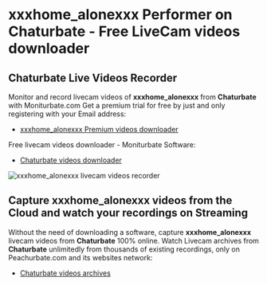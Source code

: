# xxxhome_alonexxx Performer on Chaturbate - Free LiveCam videos downloader

## Chaturbate Live Videos Recorder

Monitor and record livecam videos of **xxxhome_alonexxx** from **Chaturbate** with Moniturbate.com
Get a premium trial for free by just and only registering with your Email address:
* [xxxhome_alonexxx Premium videos downloader](https://moniturbate.com/request-demo-licence-key.html)

Free livecam videos downloader - Moniturbate Software:
* [Chaturbate videos downloader](https://moniturbate.com/moniturbate-download-software.html)

![xxxhome_alonexxx livecam videos recorder](https://peachurnet.com/templates/moniturbate-software.png)


## Capture xxxhome_alonexxx videos from the Cloud and watch your recordings on Streaming

Without the need of downloading a software, capture **xxxhome_alonexxx** livecam videos from **Chaturbate** 100% online.
Watch Livecam archives from **Chaturbate** unlimitedly from thousands of existing recordings, only on Peachurbate.com and its websites network:
* [Chaturbate videos archives](https://peachurnet.com/)